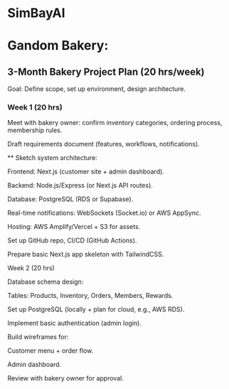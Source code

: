 # SimBayAI

# Gandom Bakery:
 
 ## 3-Month Bakery Project Plan (20 hrs/week)
 Goal: Define scope, set up environment, design architecture.

### Week 1 (20 hrs)

Meet with bakery owner: confirm inventory categories, ordering process, membership rules.

Draft requirements document (features, workflows, notifications).


** Sketch system architecture:

Frontend: Next.js (customer site + admin dashboard).

Backend: Node.js/Express (or Next.js API routes).

Database: PostgreSQL (RDS or Supabase).

Real-time notifications: WebSockets (Socket.io) or AWS AppSync.

Hosting: AWS Amplify/Vercel + S3 for assets.

Set up GitHub repo, CI/CD (GitHub Actions).

Prepare basic Next.js app skeleton with TailwindCSS.

Week 2 (20 hrs)

Database schema design:

Tables: Products, Inventory, Orders, Members, Rewards.

Set up PostgreSQL (locally + plan for cloud, e.g., AWS RDS).

Implement basic authentication (admin login).

Build wireframes for:

Customer menu + order flow.

Admin dashboard.

Review with bakery owner for approval.
